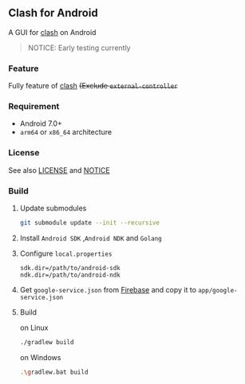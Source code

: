 ## Clash for Android

A GUI for [clash](https://github.com/Dreamacro/clash) on Android

> NOTICE: Early testing currently



### Feature

Fully feature of [clash](https://github.com/Dreamacro/clash) ~~(Exclude `external-controller`~~



### Requirement

* Android 7.0+
* `arm64` or `x86_64` architecture



### License

See also [LICENSE](./LICENSE) and [NOTICE](./NOTICE)



### Build

1. Update submodules

   ```bash
   git submodule update --init --recursive
   ```

2. Install `Android SDK` ,`Android NDK` and `Golang`

3. Configure `local.properties` 

   ```properties
   sdk.dir=/path/to/android-sdk
   ndk.dir=/path/to/android-ndk
   ```

4. Get `google-service.json` from [Firebase](https://firebase.google.com) and copy it to `app/google-service.json`

5. Build

   on Linux

   ```bash
   ./gradlew build
   ```

   on Windows

   ```bash
   .\gradlew.bat build
   ```

   